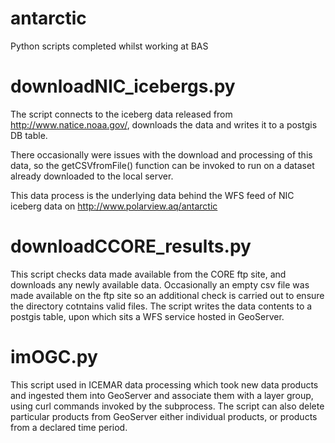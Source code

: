 # antarctic
Python scripts completed whilst working at BAS

# downloadNIC_icebergs.py 
The script connects to the iceberg data released from http://www.natice.noaa.gov/, downloads the data and writes it to a postgis DB table.

There occasionally were issues with the download and processing of this data, so the getCSVfromFile() function can be invoked to run on a dataset already downloaded to the local server.

This data process is the underlying data behind the WFS feed of NIC iceberg data on http://www.polarview.aq/antarctic

# downloadCCORE_results.py
This script checks data made available from the CORE ftp site, and downloads any newly available data. Occasionally an empty csv file  was made available on the ftp site so an additional check is carried out to ensure the directory cotntains valid files. The script writes the data contents to a postgis table, upon which sits a WFS service hosted in GeoServer. 

# imOGC.py
This script used in ICEMAR data processing which took new data products and ingested them into GeoServer and associate them with a layer group,  using curl commands invoked by the subprocess. The script can also delete particular products from GeoServer either individual products, or products from a declared time period.